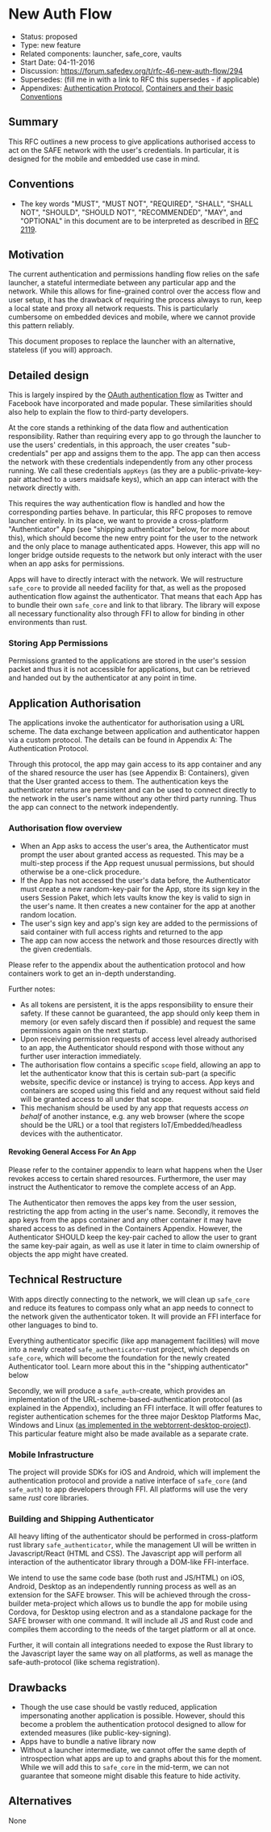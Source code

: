 # New Auth Flow

- Status: proposed
- Type: new feature
- Related components: launcher, safe_core, vaults
- Start Date: 04-11-2016
- Discussion: https://forum.safedev.org/t/rfc-46-new-auth-flow/294
- Supersedes: (fill me in with a link to RFC this supersedes - if applicable)
- Appendixes: [Authentication Protocol](./authentication-protocol.md), [Containers and their basic Conventions](./containers.md)

## Summary

This RFC outlines a new process to give applications authorised access to act on the SAFE network with the user's credentials. In particular, it is designed for the mobile and embedded use case in mind.

## Conventions
- The key words "MUST", "MUST NOT", "REQUIRED", "SHALL", "SHALL NOT", "SHOULD", "SHOULD NOT", "RECOMMENDED", "MAY", and "OPTIONAL" in this document are to be interpreted as described in [RFC 2119](http://tools.ietf.org/html/rfc2119).

## Motivation

The current authentication and permissions handling flow relies on the safe launcher, a stateful intermediate between any particular app and the network. While this allows for fine-grained control over the access flow and user setup, it has the drawback of requiring the process always to run, keep a local state and proxy all network requests. This is particularly cumbersome on embedded devices and mobile, where we cannot provide this pattern reliably.

This document proposes to replace the launcher with an alternative, stateless (if you will) approach.


## Detailed design

This is largely inspired by the [OAuth authentication flow](https://oauth.net/) as Twitter and Facebook have incorporated and made popular. These similarities should also help to explain the flow to third-party developers.

At the core stands a rethinking of the data flow and authentication responsibility. Rather than requiring every app to go through the launcher to use the users' credentials, in this approach, the user creates "sub-credentials" per app and assigns them to the app. The app can then access the network with these credentials independently from any other process running. We call these credentials `appKeys` (as they are a public-private-key-pair attached to a users maidsafe keys), which an app can interact with the network directly with.

This requires the way authentication flow is handled and how the corresponding parties behave. In particular, this RFC proposes to remove launcher entirely. In its place, we want to provide a cross-platform "Authenticator" App (see "shipping authenticator" below, for more about this), which should become the new entry point for the user to the network and the only place to manage authenticated apps. However, this app will no longer bridge outside requests to the network but only interact with the user when an app asks for permissions.

Apps will have to directly interact with the network. We will restructure `safe_core` to provide all needed facility for that, as well as the proposed authentication flow against the authenticator. That means that each App has to bundle their own `safe_core` and link to that library. The library will expose all necessary functionality also through FFI to allow for binding in other environments than rust.

### Storing App Permissions

Permissions granted to the applications are stored in the user's session packet and thus it is not accessible for applications, but can be retrieved and handed out by the authenticator at any point in time.

## Application Authorisation

The applications invoke the authenticator for authorisation using a URL scheme. The data exchange between application and authenticator happen via a custom protocol. The details can be found in Appendix A: The Authentication Protocol.

Through this protocol, the app may gain access to its app container and any of the shared resource the user has (see Appendix B: Containers), given that the User granted access to them. The authentication keys the authenticator returns are persistent and can be used to connect directly to the network in the user's name without any other third party running. Thus the app can connect to the network independently.


### Authorisation flow overview

- When an App asks to access the user's area, the Authenticator must prompt the user about granted access as requested. This may be a multi-step process if the App request unusual permissions, but should otherwise be a one-click procedure.
- If the App has not accessed the user's data before, the Authenticator must create a new random-key-pair for the App, store its sign key in the users Session Paket, which lets vaults know the key is valid to sign in the user's name. It then creates a new container for the app at another random location.
- The user's sign key and app's sign key are added to the permissions of said container with full access rights and returned to the app
- The app can now access the network and those resources directly with the given credentials.

Please refer to the appendix about the authentication protocol and how containers work to get an in-depth understanding.


Further notes:

- As all tokens are persistent, it is the apps responsibility to ensure their safety. If these cannot be guaranteed, the app should only keep them in memory (or even safely discard then if possible) and request the same permissions again on the next startup.
- Upon receiving permission requests of access level already authorised to an app, the Authenticator should respond with those without any further user interaction immediately.
- The authorisation flow contains a specific `scope` field, allowing an app to let the authenticator know that this is certain sub-part (a specific website, specific device or instance) is trying to access. App keys and containers are scoped using this field and any request without said field will be granted access to all under that scope.
- This mechanism should be used by any app that requests access _on behalf_ of another instance, e.g. any web browser (where the scope should be the URL) or a tool that registers IoT/Embedded/headless devices with the authenticator.


#### Revoking General Access For An App

Please refer to the container appendix to learn what happens when the User revokes access to certain shared resources. Furthermore, the user may instruct the Authenticator to remove the complete access of an App.

The Authenticator then removes the apps key from the user session, restricting the app from acting in the user's name. Secondly, it removes the app keys from the apps container and any other container it may have shared access to as defined in the Containers Appendix. However, the Authenticator SHOULD keep the key-pair cached to allow the user to grant the same key-pair again, as well as use it later in time to claim ownership of objects the app might have created.

## Technical Restructure

With apps directly connecting to the network, we will clean up `safe_core` and reduce its features to compass only what an app needs to connect to the network given the authenticator token. It will provide an FFI interface for other languages to bind to.

Everything authenticator specific (like app management facilities) will move into a newly created `safe_authenticator`-rust project, which depends on `safe_core`, which will become the foundation for the newly created Authenticator tool. Learn more about this in the "shipping authenticator" below

Secondly, we will produce a `safe_auth`-create, which provides an implementation of the URL-scheme-based-authentication protocol (as explained in the Appendix), including an FFI interface. It will offer features to register authentication schemes for the three major Desktop Platforms Mac, Windows and Linux ([as implemented in the webtorrent-desktop-project](https://github.com/feross/webtorrent-desktop/blob/cdb7b6eb443100fe6c46b10222877686c5807720/src/main/handlers.js)). This particular feature might also be made available as a separate crate.

### Mobile Infrastructure

The project will provide SDKs for iOS and Android, which will implement the authentication protocol and provide a native interface of `safe_core` (and `safe_auth`) to app developers through FFI. All platforms will use the very same _rust_ core libraries.

### Building and Shipping Authenticator

All heavy lifting of the authenticator should be performed in cross-platform rust library `safe_authenticator`, while the management UI will be written in Javascript/React (HTML and CSS). The Javascript app will perform all interaction of the authenticator library through a DOM-like FFI-interface.

We intend to use the same code base (both rust and JS/HTML) on iOS, Android, Desktop as an independently running process as well as an extension for the SAFE browser. This will be achieved through the cross-builder meta-project which allows us to bundle the app for mobile using Cordova, for Desktop using electron and as a standalone package for the SAFE browser with one command. It will include all JS and Rust code and compiles them according to the needs of the target platform or all at once.

Further, it will contain all integrations needed to expose the Rust library to the Javascript layer the same way on all platforms, as well as manage the safe-auth-protocol (like schema registration).


## Drawbacks

- Though the use case should be vastly reduced, application impersonating another application is possible. However, should this become a problem the authentication protocol designed to allow for extended measures (like public-key-signing).
- Apps have to bundle a native library now
- Without a launcher intermediate, we cannot offer the same depth of introspection what apps are up to and graphs about this for the moment. While we will add this to `safe_core` in the mid-term, we can not guarantee that someone might disable this feature to hide activity.

## Alternatives

None
